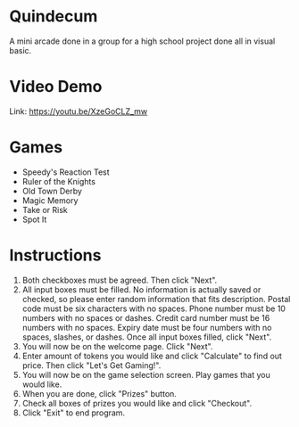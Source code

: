 # Quindecum
A mini arcade done in a group for a high school project done all in visual basic.

# Video Demo
Link: https://youtu.be/XzeGoCLZ_mw

# Games
- Speedy's Reaction Test
- Ruler of the Knights
- Old Town Derby 
- Magic Memory
- Take or Risk
- Spot It

# Instructions
1. Both checkboxes must be agreed. Then click "Next".
2. All input boxes must be filled. No information is actually saved or checked, so please enter random information that fits description. Postal code must be six characters with no spaces. Phone number must be 10 numbers with no spaces or dashes. Credit card number must be 16 numbers with no spaces. Expiry date must be four numbers with no spaces, slashes, or dashes. Once all input boxes filled, click "Next". 
3. You will now be on the welcome page. Click "Next".
4. Enter amount of tokens you would like and click "Calculate" to find out price. Then click "Let's Get Gaming!". 
5. You will now be on the game selection screen. Play games that you would like.
6. When you are done, click "Prizes" button.
7. Check all boxes of prizes you would like and click "Checkout".
8. Click "Exit" to end program.
